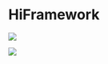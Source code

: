# HiFramework

![](https://github.com/hiramtan/hiframework/workflows/.github/workflows/main.yml/badge.svg)



![](https://github.com/hiramtan/hiframework/workflows/ci/badge.svg)

